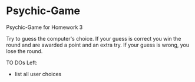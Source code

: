 # Psychic-Game
Psychic-Game for Homework 3

Try to guess the computer's choice. 
If your guess is correct you win the round and are awarded a point and an extra try.
If your guess is wrong, you lose the round.


TO DOs Left:
* list all user choices